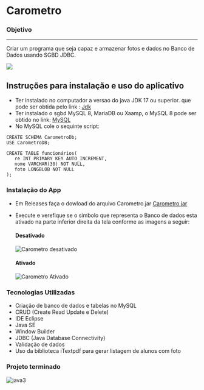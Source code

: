 # Carometro

### Objetivo
___

Criar um programa que seja capaz e armazenar fotos e dados no Banco de Dados usando SGBD JDBC.
<p align="lefth" >
  <a href="https://skillicons.dev">
    <img src="https://skillicons.dev/icons?i=java,mysql,git,eclipse" />
  </a>
</p>

## Instruções para instalação e uso do aplicativo
* Ter instalado no computador a versao do java JDK 17 ou superior. que pode ser obtida pelo link : [Jdk](https://adoptium.net/)
* Ter instalado o sgbd MySQL 8, MariaDB ou Xaamp, o MySQL 8 pode ser obtido no link: [MySQL](https://dev.mysql.com/downloads/)
* No MySQL cole o sequinte script:
 ```
CREATE SCHEMA CarometroDb;
USE CarometroDB;

CREATE TABLE funcionários(
	re INT PRIMARY KEY AUTO_INCREMENT,
    nome VARCHAR(30) NOT NULL,
    foto LONGBLOB NOT NULL
);
```
### Instalação do App
* Em Releases faça o dowload do arquivo Carometro.jar [Carometro.jar](https://github.com/PauloCruz34/Carometro/releases/tag/Carometro)
* Execute e verefique se o simbolo que representa o Banco de dados esta ativado na parte inferior direita da tela conforme as imagens a seguir:
  #### Desativado

  ![Carometro desativado](https://github.com/PauloCruz34/Carometro/assets/126684518/9b3e2340-abbc-4bfc-9d45-68a2387405cf)

  #### Ativado

  ![Carometro Ativado](https://github.com/PauloCruz34/Carometro/assets/126684518/8834e024-7c9a-404b-bed8-c5d7b3ce34c0)

  
### Tecnologias Utilizadas

* Criação de banco de dados e tabelas no MySQL
* CRUD (Create Read Update e Delete)
* IDE Eclipse
* Java SE
* Window Builder
* JDBC (Java Database Connectivity)
* Validação de dados
* Uso da biblioteca iTextpdf para gerar listagem de alunos com foto

### Projeto terminado
![java3](https://github.com/PauloCruz34/Carometro/assets/126684518/b7bb8bb3-04f5-4a78-8376-f5a413c50be4)

